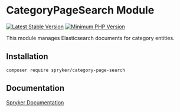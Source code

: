 # CategoryPageSearch Module
[![Latest Stable Version](https://poser.pugx.org/spryker/category-page-search/v/stable.svg)](https://packagist.org/packages/spryker/category-page-search)
[![Minimum PHP Version](https://img.shields.io/badge/php-%3E%3D%208.1-8892BF.svg)](https://php.net/)

This module manages Elasticsearch documents for category entities.

## Installation

```
composer require spryker/category-page-search
```

## Documentation

[Spryker Documentation](https://spryker.github.io)
